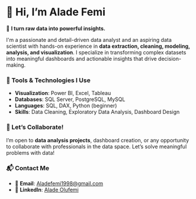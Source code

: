 # 👋 Hi, I’m Alade Femi

🎯 **I turn raw data into powerful insights.**

I'm a passionate and detail-driven data analyst and an aspiring data scientist with hands-on experience in **data extraction, cleaning, modeling, analysis, and visualization**. I specialize in transforming complex datasets into meaningful dashboards and actionable insights that drive decision-making.

### 🧰 Tools & Technologies I Use
- **Visualization**: Power BI, Excel, Tableau  
- **Databases**: SQL Server, PostgreSQL, MySQL  
- **Languages**: SQL, DAX, Python (beginner)  
- **Skills**: Data Cleaning, Exploratory Data Analysis, Dashboard Design


### 🤝 Let’s Collaborate!
I’m open to **data analysis projects**, dashboard creation, or any opportunity to collaborate with professionals in the data space. Let’s solve meaningful problems with data!

### 📬 Contact Me
- 📧 **Email**: Aladefemi1998@gmail.com  
- 🔗 **LinkedIn**: [Alade Olufemi](https://www.linkedin.com/in/alade-olufemi-a04795333) 
